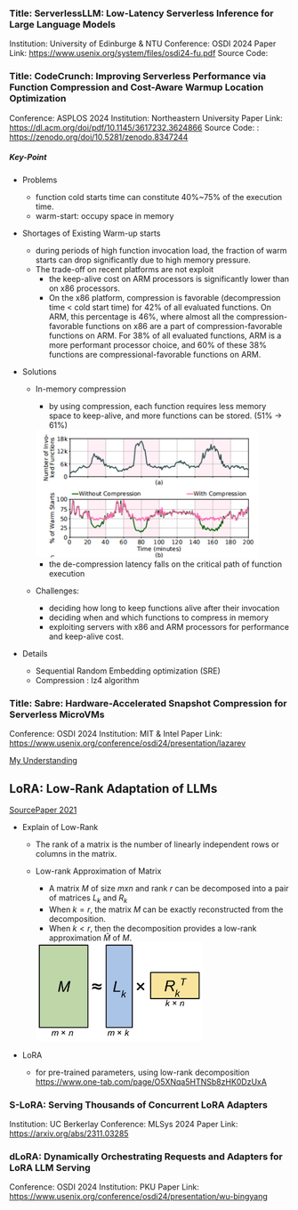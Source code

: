 ### Title: ServerlessLLM: Low-Latency Serverless Inference for Large Language Models
Institution: University of Edinburge & NTU
Conference: OSDI 2024
Paper Link: https://www.usenix.org/system/files/osdi24-fu.pdf
Source Code: 

### Title: CodeCrunch: Improving Serverless Performance via Function Compression and Cost-Aware Warmup Location Optimization
Conference: ASPLOS 2024
Institution: Northeastern University
Paper Link: https://dl.acm.org/doi/pdf/10.1145/3617232.3624866
Source Code: : https://zenodo.org/doi/10.5281/zenodo.8347244

##### Key-Point
- Problems
    - function cold starts time can constitute 40%~75% of the execution time.
    - warm-start: occupy space in memory
- Shortages of Existing Warm-up starts
    - during periods of high function invocation load, the fraction of warm starts can drop significantly due to high memory pressure.
    - The trade-off on recent platforms are not exploit
        - the keep-alive cost on ARM processors is significantly lower than on x86 processors.
        - On the x86 platform, compression is favorable (decompression time < cold start time) for 42% of all evaluated functions. On ARM, this percentage is 46%, where almost all the compression-favorable functions on x86 are a part of compression-favorable functions on ARM. For 38% of all evaluated functions, ARM is a more performant processor choice, and 60% of these 38% functions are compressional-favorable functions on ARM.
- Solutions
    - In-memory compression
        - by using compression, each function requires less memory space to keep-alive, and more functions can be stored. (51% -> 61%)

        <img src="./pictures/CodeCrush-the-effect-of-in-memory-compression.png" width=400>

        - the de-compression latency falls on the critical path of function execution
    - Challenges:
        - deciding how long to keep functions alive after their invocation
        - deciding when and which functions to compress in memory
        - exploiting servers with x86 and ARM processors for performance and keep-alive cost.

- Details
    - Sequential Random Embedding optimization (SRE)
    - Compression : lz4 algorithm

### Title: Sabre: Hardware-Accelerated Snapshot Compression for Serverless MicroVMs
Conference: OSDI 2024
Institution: MIT & Intel
Paper Link: https://www.usenix.org/conference/osdi24/presentation/lazarev

[My Understanding](./Sabre-OSDI2024.md)

## LoRA: Low-Rank Adaptation of LLMs
[SourcePaper 2021](https://arxiv.org/pdf/2106.09685)

- Explain of Low-Rank
    - The rank of a matrix is the number of linearly independent rows or columns in the matrix.
    - Low-rank Approximation of Matrix
        - A matrix $M$ of size $m x n$ and rank $r$ can be decomposed into a pair of matrices $L_k$ and $R_k$ 
        - When $k = r$, the matrix $M$ can be exactly reconstructed from the decomposition.
        - When $k < r$, then the decomposition provides a low-rank approximation $\hat{M}$ of $M$.

        <img src="./pictures/low-rank-approximation.png" width=300>

- LoRA
    - for pre-trained parameters, using low-rank decomposition
    https://www.one-tab.com/page/O5XNqa5HTNSb8zHK0DzUxA
    

### S-LoRA: Serving Thousands of Concurrent LoRA Adapters 
Institution: UC Berkerlay 
Conference: MLSys 2024
Paper Link: https://arxiv.org/abs/2311.03285 


### dLoRA: Dynamically Orchestrating Requests and Adapters for LoRA LLM Serving 
Conference: OSDI 2024 
Institution: PKU 
Paper Link: https://www.usenix.org/conference/osdi24/presentation/wu-bingyang 

 